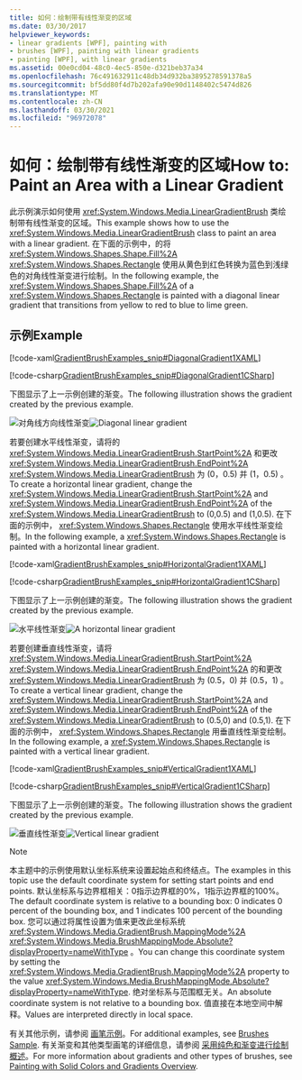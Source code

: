 ```yaml
---
title: 如何：绘制带有线性渐变的区域
ms.date: 03/30/2017
helpviewer_keywords:
- linear gradients [WPF], painting with
- brushes [WPF], painting with linear gradients
- painting [WPF], with linear gradients
ms.assetid: 00e0cd04-48c0-4ec5-850e-d321beb37a34
ms.openlocfilehash: 76c491632911c48db34d932ba3895278591378a5
ms.sourcegitcommit: bf5dd80f4d7b202afa90e90d1148402c5474d826
ms.translationtype: MT
ms.contentlocale: zh-CN
ms.lasthandoff: 03/30/2021
ms.locfileid: "96972078"
---
```

# <a name="how-to-paint-an-area-with-a-linear-gradient"></a><span data-ttu-id="31507-102">如何：绘制带有线性渐变的区域</span><span class="sxs-lookup"><span data-stu-id="31507-102">How to: Paint an Area with a Linear Gradient</span></span>
<span data-ttu-id="31507-103">此示例演示如何使用 <xref:System.Windows.Media.LinearGradientBrush> 类绘制带有线性渐变的区域。</span><span class="sxs-lookup"><span data-stu-id="31507-103">This example shows how to use the <xref:System.Windows.Media.LinearGradientBrush> class to paint an area with a linear gradient.</span></span> <span data-ttu-id="31507-104">在下面的示例中，的将 <xref:System.Windows.Shapes.Shape.Fill%2A> <xref:System.Windows.Shapes.Rectangle> 使用从黄色到红色转换为蓝色到浅绿色的对角线性渐变进行绘制。</span><span class="sxs-lookup"><span data-stu-id="31507-104">In the following example, the <xref:System.Windows.Shapes.Shape.Fill%2A> of a <xref:System.Windows.Shapes.Rectangle> is painted with a diagonal linear gradient that transitions from yellow to red to blue to lime green.</span></span>  
  
## <a name="example"></a><span data-ttu-id="31507-105">示例</span><span class="sxs-lookup"><span data-stu-id="31507-105">Example</span></span>  
 [!code-xaml[GradientBrushExamples_snip#DiagonalGradient1XAML](~/samples/snippets/xaml/VS_Snippets_Wpf/GradientBrushExamples_snip/XAML/LinearGradientBrushExample.xaml#diagonalgradient1xaml)]  
  
 [!code-csharp[GradientBrushExamples_snip#DiagonalGradient1CSharp](~/samples/snippets/csharp/VS_Snippets_Wpf/GradientBrushExamples_snip/CSharp/LinearGradientBrushExample.cs#diagonalgradient1csharp)]  
  
 <span data-ttu-id="31507-106">下图显示了上一示例创建的渐变。</span><span class="sxs-lookup"><span data-stu-id="31507-106">The following illustration shows the gradient created by the previous example.</span></span>  
  
 <span data-ttu-id="31507-107">![对角线方向线性渐变](./media/graphicsmm-diagonallgb.jpg "graphicsmm_DiagonalLGB")</span><span class="sxs-lookup"><span data-stu-id="31507-107">![Diagonal linear gradient](./media/graphicsmm-diagonallgb.jpg "graphicsmm_DiagonalLGB")</span></span>  
  
 <span data-ttu-id="31507-108">若要创建水平线性渐变，请将的 <xref:System.Windows.Media.LinearGradientBrush.StartPoint%2A> 和更改 <xref:System.Windows.Media.LinearGradientBrush.EndPoint%2A> <xref:System.Windows.Media.LinearGradientBrush> 为 (0，0.5) 并 (1，0.5) 。</span><span class="sxs-lookup"><span data-stu-id="31507-108">To create a horizontal linear gradient, change the <xref:System.Windows.Media.LinearGradientBrush.StartPoint%2A> and <xref:System.Windows.Media.LinearGradientBrush.EndPoint%2A> of the <xref:System.Windows.Media.LinearGradientBrush> to (0,0.5) and (1,0.5).</span></span> <span data-ttu-id="31507-109">在下面的示例中， <xref:System.Windows.Shapes.Rectangle> 使用水平线性渐变绘制。</span><span class="sxs-lookup"><span data-stu-id="31507-109">In the following example, a <xref:System.Windows.Shapes.Rectangle> is painted with a horizontal linear gradient.</span></span>  
  
 [!code-xaml[GradientBrushExamples_snip#HorizontalGradient1XAML](~/samples/snippets/xaml/VS_Snippets_Wpf/GradientBrushExamples_snip/XAML/LinearGradientBrushExample.xaml#horizontalgradient1xaml)]  
  
 [!code-csharp[GradientBrushExamples_snip#HorizontalGradient1CSharp](~/samples/snippets/csharp/VS_Snippets_Wpf/GradientBrushExamples_snip/CSharp/LinearGradientBrushExample.cs#horizontalgradient1csharp)]  
  
 <span data-ttu-id="31507-110">下图显示了上一示例创建的渐变。</span><span class="sxs-lookup"><span data-stu-id="31507-110">The following illustration shows the gradient created by the previous example.</span></span>  
  
 <span data-ttu-id="31507-111">![水平线性渐变](./media/graphicsmm-horizontallgb.jpg "graphicsmm_HorizontalLGB")</span><span class="sxs-lookup"><span data-stu-id="31507-111">![A horizontal linear gradient](./media/graphicsmm-horizontallgb.jpg "graphicsmm_HorizontalLGB")</span></span>  
  
 <span data-ttu-id="31507-112">若要创建垂直线性渐变，请将 <xref:System.Windows.Media.LinearGradientBrush.StartPoint%2A> <xref:System.Windows.Media.LinearGradientBrush.EndPoint%2A> 的和更改 <xref:System.Windows.Media.LinearGradientBrush> 为 (0.5，0) 并 (0.5，1) 。</span><span class="sxs-lookup"><span data-stu-id="31507-112">To create a vertical linear gradient, change the <xref:System.Windows.Media.LinearGradientBrush.StartPoint%2A> and <xref:System.Windows.Media.LinearGradientBrush.EndPoint%2A> of the <xref:System.Windows.Media.LinearGradientBrush> to (0.5,0) and (0.5,1).</span></span> <span data-ttu-id="31507-113">在下面的示例中， <xref:System.Windows.Shapes.Rectangle> 用垂直线性渐变绘制。</span><span class="sxs-lookup"><span data-stu-id="31507-113">In the following example, a <xref:System.Windows.Shapes.Rectangle> is painted with a vertical linear gradient.</span></span>  
  
 [!code-xaml[GradientBrushExamples_snip#VerticalGradient1XAML](~/samples/snippets/xaml/VS_Snippets_Wpf/GradientBrushExamples_snip/XAML/LinearGradientBrushExample.xaml#verticalgradient1xaml)]  
  
 [!code-csharp[GradientBrushExamples_snip#VerticalGradient1CSharp](~/samples/snippets/csharp/VS_Snippets_Wpf/GradientBrushExamples_snip/CSharp/LinearGradientBrushExample.cs#verticalgradient1csharp)]  
  
 <span data-ttu-id="31507-114">下图显示了上一示例创建的渐变。</span><span class="sxs-lookup"><span data-stu-id="31507-114">The following illustration shows the gradient created by the previous example.</span></span>  
  
 <span data-ttu-id="31507-115">![垂直线性渐变](./media/graphicsmm-verticallgb.jpg "graphicsmm_VerticalLGB")</span><span class="sxs-lookup"><span data-stu-id="31507-115">![Vertical linear gradient](./media/graphicsmm-verticallgb.jpg "graphicsmm_VerticalLGB")</span></span>  
  
> [!NOTE]
> <span data-ttu-id="31507-116">本主题中的示例使用默认坐标系统来设置起始点和终结点。</span><span class="sxs-lookup"><span data-stu-id="31507-116">The examples in this topic use the default coordinate system for setting start points and end points.</span></span> <span data-ttu-id="31507-117">默认坐标系与边界框相关：0指示边界框的0%，1指示边界框的100%。</span><span class="sxs-lookup"><span data-stu-id="31507-117">The default coordinate system is relative to a bounding box: 0 indicates 0 percent of the bounding box, and 1 indicates 100 percent of the bounding box.</span></span> <span data-ttu-id="31507-118">您可以通过将属性设置为值来更改此坐标系统 <xref:System.Windows.Media.GradientBrush.MappingMode%2A> <xref:System.Windows.Media.BrushMappingMode.Absolute?displayProperty=nameWithType> 。</span><span class="sxs-lookup"><span data-stu-id="31507-118">You can change this coordinate system by setting the <xref:System.Windows.Media.GradientBrush.MappingMode%2A> property to the value <xref:System.Windows.Media.BrushMappingMode.Absolute?displayProperty=nameWithType>.</span></span> <span data-ttu-id="31507-119">绝对坐标系与范围框无关。</span><span class="sxs-lookup"><span data-stu-id="31507-119">An absolute coordinate system is not relative to a bounding box.</span></span> <span data-ttu-id="31507-120">值直接在本地空间中解释。</span><span class="sxs-lookup"><span data-stu-id="31507-120">Values are interpreted directly in local space.</span></span>  
  
 <span data-ttu-id="31507-121">有关其他示例，请参阅 [画笔示例](https://github.com/Microsoft/WPF-Samples/tree/master/Graphics/Brushes)。</span><span class="sxs-lookup"><span data-stu-id="31507-121">For additional examples, see [Brushes Sample](https://github.com/Microsoft/WPF-Samples/tree/master/Graphics/Brushes).</span></span> <span data-ttu-id="31507-122">有关渐变和其他类型画笔的详细信息，请参阅 [采用纯色和渐变进行绘制概述](painting-with-solid-colors-and-gradients-overview.md)。</span><span class="sxs-lookup"><span data-stu-id="31507-122">For more information about gradients and other types of brushes, see [Painting with Solid Colors and Gradients Overview](painting-with-solid-colors-and-gradients-overview.md).</span></span>
